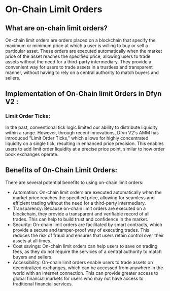 # On-Chain Limit Orders

## What are on-chain limit orders?

On-chain limit orders are orders placed on a blockchain that specify the maximum or minimum price at which a user is willing to buy or sell a particular asset. These orders are executed automatically when the market price of the asset reaches the specified price, allowing users to trade assets without the need for a third-party intermediary. They provide a convenient way for users to trade assets in a trustless and transparent manner, without having to rely on a central authority to match buyers and sellers.

## Implementation of On-Chain limit Orders in Dfyn V2 :

### Limit Order Ticks:

In the past, conventional tick logic limited our ability to distribute liquidity within a range. However, through recent innovations, Dfyn V2's AMM has introduced "Limit Order Ticks," which allows for highly concentrated liquidity on a single tick, resulting in enhanced price precision. This enables users to add limit order liquidity at a precise price point, similar to how order book exchanges operate.

## Benefits of On-Chain Limit Orders:

There are several potential benefits to using on-chain limit orders:

- Automation: On-chain limit orders are executed automatically when the market price reaches the specified price, allowing for seamless and efficient trading without the need for a third-party intermediary.
- Transparency: Because on-chain limit orders are executed on a blockchain, they provide a transparent and verifiable record of all trades. This can help to build trust and confidence in the market.
- Security: On-chain limit orders are facilitated by smart contracts, which provide a secure and tamper-proof way of executing trades. This reduces the risk of fraud and ensures that users retain control over their assets at all times.
- Cost savings: On-chain limit orders can help users to save on trading fees, as they do not require the services of a central authority to match buyers and sellers.
- Accessibility: On-chain limit orders enable users to trade assets on decentralized exchanges, which can be accessed from anywhere in the world with an internet connection. This can provide greater access to global financial markets for users who may not have access to traditional financial services.
